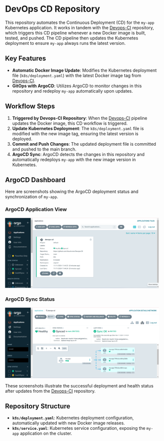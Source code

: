 # DevOps CD Repository

This repository automates the Continuous Deployment (CD) for the `my-app` Kubernetes application. It works in tandem with the [Devops-CI](https://github.com/Nourin-nnn/Devops-CI) repository, which triggers this CD pipeline whenever a new Docker image is built, tested, and pushed. The CD pipeline then updates the Kubernetes deployment to ensure `my-app` always runs the latest version.

## Key Features

- **Automatic Docker Image Update**: Modifies the Kubernetes deployment file (`k8s/deployment.yaml`) with the latest Docker image tag from [Devops-CI](https://github.com/Nourin-nnn/Devops-CI).
- **GitOps with ArgoCD**: Utilizes ArgoCD to monitor changes in this repository and redeploy `my-app` automatically upon updates.

## Workflow Steps

1. **Triggered by Devops-CI Repository**: When the [Devops-CI](https://github.com/Nourin-nnn/Devops-CI) pipeline updates the Docker image, this CD workflow is triggered.
2. **Update Kubernetes Deployment**: The `k8s/deployment.yaml` file is modified with the new image tag, ensuring the latest version is deployed.
3. **Commit and Push Changes**: The updated deployment file is committed and pushed to the main branch.
4. **ArgoCD Sync**: ArgoCD detects the changes in this repository and automatically redeploys `my-app` with the new image version in Kubernetes.

## ArgoCD Dashboard

Here are screenshots showing the ArgoCD deployment status and synchronization of `my-app`.

### ArgoCD Application View
![ArgoCD Application Overview](images/1.png)

### ArgoCD Sync Status
![ArgoCD Sync Status](images/2.png)

These screenshots illustrate the successful deployment and health status after updates from the [Devops-CI](https://github.com/Nourin-nnn/Devops-CI) repository.

## Repository Structure

- **`k8s/deployment.yaml`**: Kubernetes deployment configuration, automatically updated with new Docker image releases.
- **`k8s/service.yaml`**: Kubernetes service configuration, exposing the `my-app` application on the cluster.
